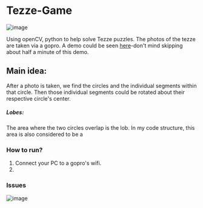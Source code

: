 # Tezze-Game

![image](https://user-images.githubusercontent.com/42900802/72404582-d4b16500-3723-11ea-948f-3e17b50af35f.png)

Using openCV, python to help solve Tezze puzzles. The photos of the tezze are taken via a gopro. A demo could be seen [here]()-don't mind skipping about half a minute of this demo.

## Main idea:

After a photo is taken, we find the circles and the individual segments within that circle. Then those individual segments could be rotated about their respective circle's center. 
##### Lobes:

The area where the two circles overlap is the lob. In my code structure, this area is also considered to be a 

### How to run?

1. Connect your PC to a gopro's wifi.
2. 

### Issues




![image](https://user-images.githubusercontent.com/42900802/72404480-81d7ad80-3723-11ea-85e3-60b345bf6b61.png)
